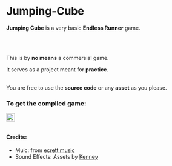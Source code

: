 # Jumping-Cube

**Jumping Cube** is a very basic __**Endless Runner**__ game.

<br />
<br />

This is by **no means** a commersial game.

It serves as a project meant for **practice**.


<br />
You are free to use the <b>source code</b> or any <b>asset</b> as you please.
<br />

### To get the compiled game:
[<img align="left" alt="Jumping-Cube | itch" width="22px" src="https://cdn.jsdelivr.net/npm/simple-icons@3.5.0/icons/itch-dot-io.svg" />][game-page]

<br />
<br />

#### Credits:
- Muic: from [ecrett music](https://ecrettmusic.com)
- Sound Effects: Assets by [Kenney](https://www.kenney.nl)

[game-page]: https://infinite-pain.itch.io/jumping-cube